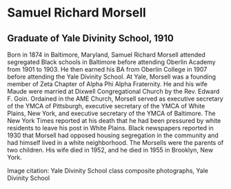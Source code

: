 # Samuel Richard Morsell
## Graduate of Yale Divinity School, 1910
Born in 1874 in Baltimore, Maryland, Samuel Richard Morsell attended segregated Black schools in Baltimore before attending Oberlin Academy from 1901 to 1903. He then earned his BA from Oberlin College in 1907 before attending the Yale Divinity School. At Yale, Morsell was a founding member of Zeta Chapter of Alpha Phi Alpha Fraternity. He and his wife Maude were married at Dixwell Congregational Church by the Rev. Edward F. Goin. Ordained in the AME Church, Morsell served as executive secretary of the YMCA of Pittsburgh, executive secretary of the YMCA of White Plains, New York, and executive secretary of the YMCA of Baltimore. The New York Times reported at his death that he had been pressured by white residents to leave his post in White Plains. Black newspapers reported in 1930 that Morsell had opposed housing segregation in the community and had himself lived in a white neighborhood. The Morsells were the parents of two children. His wife died in 1952, and he died in 1955 in Brooklyn, New York.

Image citation: Yale Divinity School class composite photographs,  Yale Divinity School
